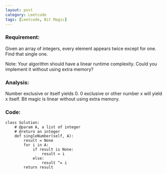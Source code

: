 ```yaml
---
layout: post
category: Leetcode
tags: [Leetcode, Bit Magic]
---
```

### Requirement:
Given an array of integers, every element appears twice except for one. Find that single one.

Note:
Your algorithm should have a linear runtime complexity. Could you implement it without using extra memory?

### Analysis:
Number exclusive or itself yields 0. 0 exclusive or other number x will yield x itself. Bit magic is linear without using extra memory.

### Code:

    class Solution:
        # @param A, a list of integer
        # @return an integer
        def singleNumber(self, A):
            result = None
            for i in A:
                if result is None:
                    result = i
                else:
                    result ^= i
            return result
